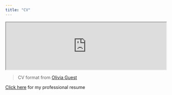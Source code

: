 ```yaml
---
title: "CV"
---
```


<iframe src="https://drive.google.com/file/d/0B_pFR1fJKC0lMEpxa1ozQmhYRk0/preview" width="100%"></iframe>

> CV format from [Olivia Guest](https://oliviaguest.com/)

[Click here](/resume) for my professional resume
